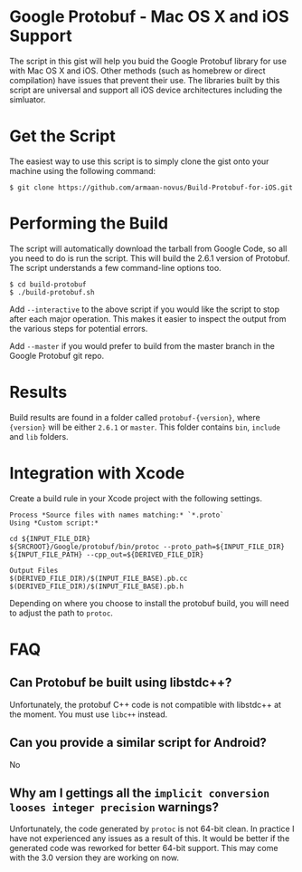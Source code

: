 # Google Protobuf - Mac OS X and iOS Support

The script in this gist will help you buid the Google Protobuf library for use
with Mac OS X and iOS.  Other methods (such as homebrew or direct compilation)
have issues that prevent their use. The libraries built by this script are
universal and support all iOS device architectures including the simluator.

# Get the Script

The easiest way to use this script is to simply clone the gist onto your
machine using the following command:

```
$ git clone https://github.com/armaan-novus/Build-Protobuf-for-iOS.git
```

# Performing the Build

The script will automatically download the tarball from Google Code, so
all you need to do is run the script. This will build the 2.6.1 version of
Protobuf. The script understands a few command-line options too.

```
$ cd build-protobuf
$ ./build-protobuf.sh
```

Add `--interactive` to the above script if you would like the script to stop
after each major operation. This makes it easier to inspect the output from
the various steps for potential errors.

Add `--master` if you would prefer to build from the master branch in the 
Google Protobuf git repo.

# Results

Build results are found in a folder called `protobuf-{version}`, where `{version}` 
will be either `2.6.1` or `master`.  This folder contains `bin`, `include` and `lib` folders.  

# Integration with Xcode

Create a build rule in your Xcode project with the following settings.

    Process *Source files with names matching:* `*.proto`
    Using *Custom script:*

    cd ${INPUT_FILE_DIR}
    ${SRCROOT}/Google/protobuf/bin/protoc --proto_path=${INPUT_FILE_DIR} ${INPUT_FILE_PATH} --cpp_out=${DERIVED_FILE_DIR}

    Output Files
    $(DERIVED_FILE_DIR)/$(INPUT_FILE_BASE).pb.cc
    $(DERIVED_FILE_DIR)/$(INPUT_FILE_BASE).pb.h

Depending on where you choose to install the protobuf build, you will 
need to adjust the path to `protoc`.

# FAQ

## Can Protobuf be built using libstdc++?

Unfortunately, the protobuf C++ code is not compatible with libstdc++ at the moment. 
You must use `libc++` instead.

## Can you provide a similar script for Android?

No

## Why am I gettings all the `implicit conversion looses integer precision` warnings?

Unfortunately, the code generated by `protoc` is not 64-bit clean.  In practice I have not
experienced any issues as a result of this. It would be better if the generated code was
reworked for better 64-bit support.  This may come with the 3.0 version they are working
on now.

